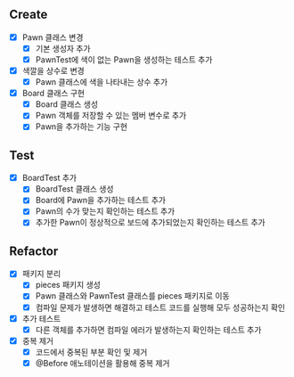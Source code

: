 ## Create
- [X] Pawn 클래스 변경 
  - [X] 기본 생성자 추가 
  - [X] PawnTest에 색이 없는 Pawn을 생성하는 테스트 추가
- [X] 색깔을 상수로 변경
  - [X] Pawn 클래스에 색을 나타내는 상수 추가
- [X] Board 클래스 구현 
  - [X] Board 클래스 생성 
  - [X] Pawn 객체를 저장할 수 있는 멤버 변수로 추가 
  - [X] Pawn을 추가하는 기능 구현

## Test
- [X] BoardTest 추가 
  - [X] BoardTest 클래스 생성 
  - [X] Board에 Pawn을 추가하는 테스트 추가 
  - [X] Pawn의 수가 맞는지 확인하는 테스트 추가 
  - [X] 추가한 Pawn이 정상적으로 보드에 추가되었는지 확인하는 테스트 추가

## Refactor
- [X] 패키지 분리 
  - [X] pieces 패키지 생성 
  - [X] Pawn 클래스와 PawnTest 클래스를 pieces 패키지로 이동 
  - [X] 컴파일 문제가 발생하면 해결하고 테스트 코드를 실행해 모두 성공하는지 확인
- [X] 추가 테스트 
  - [X] 다른 객체를 추가하면 컴파일 에러가 발생하는지 확인하는 테스트 추가
- [X] 중복 제거 
  - [X] 코드에서 중복된 부분 확인 및 제거 
  - [X] @Before 애노테이션을 활용해 중복 제거